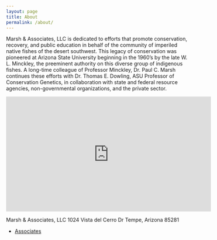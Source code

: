 ```yaml
---
layout: page
title: About
permalink: /about/
---
```

Marsh & Associates, LLC is dedicated to efforts that promote conservation, recovery, and public education in behalf of the community of imperiled native fishes of the desert southwest.  This legacy of conservation was pioneered at Arizona State University beginning in the 1960’s by the late W. L. Minckley, the preeminent authority on this diverse group of indigenous fishes.  A long-time colleague of Professor Minckley, Dr. Paul C. Marsh continues these efforts with Dr. Thomas E. Dowling, ASU Professor of Conservation Genetics, in collaboration with state and federal resource agencies, non-governmental organizations, and the private sector.


<iframe width="560" height="315" src="https://www.youtube.com/embed/uvPBfAC16ac?si=DL3lUuux1oh1APYF" title="Razorback Sucker in Lake Mohave" frameborder="0" allow="accelerometer; autoplay; clipboard-write; encrypted-media; gyroscope; picture-in-picture; web-share" referrerpolicy="strict-origin-when-cross-origin" allowfullscreen></iframe>

Marsh & Associates, LLC
1024 Vista del Cerro Dr
Tempe, Arizona 85281

<ul>
  <li><a href="/about/">Associates</a></li> <!-- Link to the About page -->
</ul>

